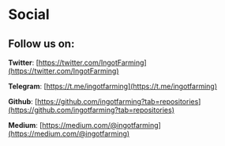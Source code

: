 # Social

## Follow us on:

**Twitter**: [https://twitter.com/IngotFarming](https://twitter.com/IngotFarming)

**Telegram**: [https://t.me/ingotfarming](https://t.me/ingotfarming)

**Github**: [https://github.com/ingotfarming?tab=repositories](https://github.com/ingotfarming?tab=repositories)

**Medium**: [https://medium.com/@ingotfarming](https://medium.com/@ingotfarming)

